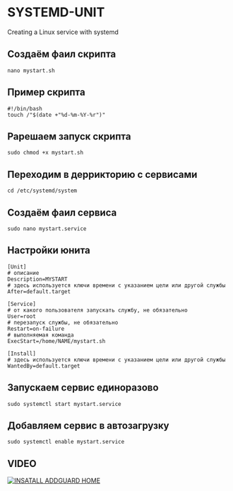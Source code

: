# SYSTEMD-UNIT
Creating a Linux service with systemd



## Создаём фаил скрипта
```console
nano mystart.sh
```
## Пример скрипта
```console
#!/bin/bash
touch /"$(date +"%d-%m-%Y-%r")"
```
## Рарешаем запуск скрипта
```console
sudo chmod +x mystart.sh
```
## Переходим в деррикторию с сервисами
```console
cd /etc/systemd/system
```
## Создаём фаил сервиса
```console
sudo nano mystart.service
```

## Настройки юнита
```console
[Unit]
# описание
Description=MYSTART
# здесь используется ключи времени с указанием цели или другой службы
After=default.target

[Service]
# от какого пользователя запускать службу, не обязательно
User=root
# перезапуск службы, не обязательно
Restart=on-failure
# выполняемая команда
ExecStart=/home/NAME/mystart.sh

[Install]
# здесь используется ключи времени с указанием цели или другой службы
WantedBy=default.target
```
## Запускаем сервис единоразово
```console
sudo systemctl start mystart.service
```
## Добавляем сервис в автозагрузку
```console
sudo systemctl enable mystart.service
```

## VIDEO

[![INSATALL ADDGUARD HOME](https://i.ytimg.com/vi/yfq1H9bT8c4/hqdefault.jpg)](https://youtu.be/A4FTz2vLCMo)
